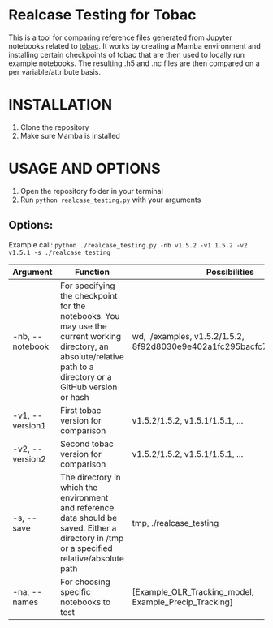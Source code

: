 # Realcase Testing for Tobac

This is a tool for comparing reference files generated from Jupyter notebooks related to [tobac](https://github.com/tobac-project/tobac). It works by creating a Mamba environment and installing certain checkpoints of tobac that are then used to locally run example notebooks. The resulting .h5 and .nc files are then compared on a per variable/attribute basis. 


# INSTALLATION

1. Clone the repository
2. Make sure Mamba is installed

# USAGE AND OPTIONS

1. Open the repository folder in your terminal
2. Run `python realcase_testing.py` with your arguments

## Options:

Example call: `python ./realcase_testing.py -nb v1.5.2 -v1 1.5.2 -v2 v1.5.1 -s ./realcase_testing`

| Argument        | Function                                                                                                                                                         | Possibilities                                                          |
|-----------------|------------------------------------------------------------------------------------------------------------------------------------------------------------------|------------------------------------------------------------------------|
| -nb, --notebook | For specifying the checkpoint for the notebooks. You may use the current working directory, an absolute/relative path to a directory or a GitHub version or hash | wd, ./examples, v1.5.2/1.5.2, 8f92d8030e9e402a1fc295bacfc703d9f6955498 |
| -v1, --version1 | First tobac version for comparison                                                                                                                               | v1.5.2/1.5.2, v1.5.1/1.5.1, ...                                        |
| -v2, --version2 | Second tobac version for comparison                                                                                                                              | v1.5.2/1.5.2, v1.5.1/1.5.1, ...                                        |
| -s,  --save     | The directory in which the environment and reference data should be saved. Either a directory in /tmp or a specified relative/absolute path                      | tmp, ./realcase_testing                                                |
| -na,  --names    | For choosing specific notebooks to test                                                                                                                          | [Example_OLR_Tracking_model, Example_Precip_Tracking]                  |


